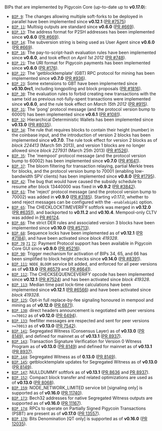 BIPs that are implemented by Pigycoin Core (up-to-date up to **v0.17.0**):

* [`BIP 9`](https://github.com/pigycoin/bips/blob/master/bip-0009.mediawiki): The changes allowing multiple soft-forks to be deployed in parallel have been implemented since **v0.12.1**  ([PR #7575](https://github.com/pigycoin/pigycoin/pull/7575))
* [`BIP 11`](https://github.com/pigycoin/bips/blob/master/bip-0011.mediawiki): Multisig outputs are standard since **v0.6.0** ([PR #669](https://github.com/pigycoin/pigycoin/pull/669)).
* [`BIP 13`](https://github.com/pigycoin/bips/blob/master/bip-0013.mediawiki): The address format for P2SH addresses has been implemented since **v0.6.0** ([PR #669](https://github.com/pigycoin/pigycoin/pull/669)).
* [`BIP 14`](https://github.com/pigycoin/bips/blob/master/bip-0014.mediawiki): The subversion string is being used as User Agent since **v0.6.0** ([PR #669](https://github.com/pigycoin/pigycoin/pull/669)).
* [`BIP 16`](https://github.com/pigycoin/bips/blob/master/bip-0016.mediawiki): The pay-to-script-hash evaluation rules have been implemented since **v0.6.0**, and took effect on *April 1st 2012* ([PR #748](https://github.com/pigycoin/pigycoin/pull/748)).
* [`BIP 21`](https://github.com/pigycoin/bips/blob/master/bip-0021.mediawiki): The URI format for Pigycoin payments has been implemented since **v0.6.0** ([PR #176](https://github.com/pigycoin/pigycoin/pull/176)).
* [`BIP 22`](https://github.com/pigycoin/bips/blob/master/bip-0022.mediawiki): The 'getblocktemplate' (GBT) RPC protocol for mining has been implemented since **v0.7.0** ([PR #936](https://github.com/pigycoin/pigycoin/pull/936)).
* [`BIP 23`](https://github.com/pigycoin/bips/blob/master/bip-0023.mediawiki): Some extensions to GBT have been implemented since **v0.10.0rc1**, including longpolling and block proposals ([PR #1816](https://github.com/pigycoin/pigycoin/pull/1816)).
* [`BIP 30`](https://github.com/pigycoin/bips/blob/master/bip-0030.mediawiki): The evaluation rules to forbid creating new transactions with the same txid as previous not-fully-spent transactions were implemented since **v0.6.0**, and the rule took effect on *March 15th 2012* ([PR #915](https://github.com/pigycoin/pigycoin/pull/915)).
* [`BIP 31`](https://github.com/pigycoin/bips/blob/master/bip-0031.mediawiki): The 'pong' protocol message (and the protocol version bump to 60001) has been implemented since **v0.6.1** ([PR #1081](https://github.com/pigycoin/pigycoin/pull/1081)).
* [`BIP 32`](https://github.com/pigycoin/bips/blob/master/bip-0032.mediawiki): Hierarchical Deterministic Wallets has been implemented since **v0.13.0** ([PR #8035](https://github.com/pigycoin/pigycoin/pull/8035)).
* [`BIP 34`](https://github.com/pigycoin/bips/blob/master/bip-0034.mediawiki): The rule that requires blocks to contain their height (number) in the coinbase input, and the introduction of version 2 blocks has been implemented since **v0.7.0**. The rule took effect for version 2 blocks as of *block 224413* (March 5th 2013), and version 1 blocks are no longer allowed since *block 227931* (March 25th 2013) ([PR #1526](https://github.com/pigycoin/pigycoin/pull/1526)).
* [`BIP 35`](https://github.com/pigycoin/bips/blob/master/bip-0035.mediawiki): The 'mempool' protocol message (and the protocol version bump to 60002) has been implemented since **v0.7.0** ([PR #1641](https://github.com/pigycoin/pigycoin/pull/1641)).
* [`BIP 37`](https://github.com/pigycoin/bips/blob/master/bip-0037.mediawiki): The bloom filtering for transaction relaying, partial Merkle trees for blocks, and the protocol version bump to 70001 (enabling low-bandwidth SPV clients) has been implemented since **v0.8.0** ([PR #1795](https://github.com/pigycoin/pigycoin/pull/1795)).
* [`BIP 42`](https://github.com/pigycoin/bips/blob/master/bip-0042.mediawiki): The bug that would have caused the subsidy schedule to resume after block 13440000 was fixed in **v0.9.2** ([PR #3842](https://github.com/pigycoin/pigycoin/pull/3842)).
* [`BIP 61`](https://github.com/pigycoin/bips/blob/master/bip-0061.mediawiki): The 'reject' protocol message (and the protocol version bump to 70002) was added in **v0.9.0** ([PR #3185](https://github.com/pigycoin/pigycoin/pull/3185)). Starting *v0.17.0*, whether to send reject messages can be configured with the `-enablebip61` option.
* [`BIP 65`](https://github.com/pigycoin/bips/blob/master/bip-0065.mediawiki): The CHECKLOCKTIMEVERIFY softfork was merged in **v0.12.0** ([PR #6351](https://github.com/pigycoin/pigycoin/pull/6351)), and backported to **v0.11.2** and **v0.10.4**. Mempool-only CLTV was added in [PR #6124](https://github.com/pigycoin/pigycoin/pull/6124).
* [`BIP 66`](https://github.com/pigycoin/bips/blob/master/bip-0066.mediawiki): The strict DER rules and associated version 3 blocks have been implemented since **v0.10.0** ([PR #5713](https://github.com/pigycoin/pigycoin/pull/5713)).
* [`BIP 68`](https://github.com/pigycoin/bips/blob/master/bip-0068.mediawiki): Sequence locks have been implemented as of **v0.12.1**  ([PR #7184](https://github.com/pigycoin/pigycoin/pull/7184)), and have been activated since *block 419328*.
* [`BIP 70`](https://github.com/pigycoin/bips/blob/master/bip-0070.mediawiki) [`71`](https://github.com/pigycoin/bips/blob/master/bip-0071.mediawiki) [`72`](https://github.com/pigycoin/bips/blob/master/bip-0072.mediawiki): Payment Protocol support has been available in Pigycoin Core GUI since **v0.9.0** ([PR #5216](https://github.com/pigycoin/pigycoin/pull/5216)).
* [`BIP 90`](https://github.com/pigycoin/bips/blob/master/bip-0090.mediawiki): Trigger mechanism for activation of BIPs 34, 65, and 66 has been simplified to block height checks since **v0.14.0** ([PR #8391](https://github.com/pigycoin/pigycoin/pull/8391)).
* [`BIP 111`](https://github.com/pigycoin/bips/blob/master/bip-0111.mediawiki): `NODE_BLOOM` service bit added, and enforced for all peer versions as of **v0.13.0** ([PR #6579](https://github.com/pigycoin/pigycoin/pull/6579) and [PR #6641](https://github.com/pigycoin/pigycoin/pull/6641)).
* [`BIP 112`](https://github.com/pigycoin/bips/blob/master/bip-0112.mediawiki): The CHECKSEQUENCEVERIFY opcode has been implemented since **v0.12.1** ([PR #7524](https://github.com/pigycoin/pigycoin/pull/7524)) and has been activated since *block 419328*.
* [`BIP 113`](https://github.com/pigycoin/bips/blob/master/bip-0113.mediawiki): Median time past lock-time calculations have been implemented since **v0.12.1** ([PR #6566](https://github.com/pigycoin/pigycoin/pull/6566)) and have been activated since *block 419328*.
* [`BIP 125`](https://github.com/pigycoin/bips/blob/master/bip-0125.mediawiki): Opt-in full replace-by-fee signaling honoured in mempool and mining as of **v0.12.0** ([PR 6871](https://github.com/pigycoin/pigycoin/pull/6871)).
* [`BIP 130`](https://github.com/pigycoin/bips/blob/master/bip-0130.mediawiki): direct headers announcement is negotiated with peer versions `>=70012` as of **v0.12.0** ([PR 6494](https://github.com/pigycoin/pigycoin/pull/6494)).
* [`BIP 133`](https://github.com/pigycoin/bips/blob/master/bip-0133.mediawiki): feefilter messages are respected and sent for peer versions `>=70013` as of **v0.13.0** ([PR 7542](https://github.com/pigycoin/pigycoin/pull/7542)).
* [`BIP 141`](https://github.com/pigycoin/bips/blob/master/bip-0141.mediawiki): Segregated Witness (Consensus Layer) as of **v0.13.0** ([PR 8149](https://github.com/pigycoin/pigycoin/pull/8149)), and defined for mainnet as of **v0.13.1** ([PR 8937](https://github.com/pigycoin/pigycoin/pull/8937)).
* [`BIP 143`](https://github.com/pigycoin/bips/blob/master/bip-0143.mediawiki): Transaction Signature Verification for Version 0 Witness Program as of **v0.13.0** ([PR 8149](https://github.com/pigycoin/pigycoin/pull/8149)) and defined for mainnet as of **v0.13.1** ([PR 8937](https://github.com/pigycoin/pigycoin/pull/8937)).
* [`BIP 144`](https://github.com/pigycoin/bips/blob/master/bip-0144.mediawiki): Segregated Witness as of **0.13.0** ([PR 8149](https://github.com/pigycoin/pigycoin/pull/8149)).
* [`BIP 145`](https://github.com/pigycoin/bips/blob/master/bip-0145.mediawiki): getblocktemplate updates for Segregated Witness as of **v0.13.0** ([PR 8149](https://github.com/pigycoin/pigycoin/pull/8149)).
* [`BIP 147`](https://github.com/pigycoin/bips/blob/master/bip-0147.mediawiki): NULLDUMMY softfork as of **v0.13.1** ([PR 8636](https://github.com/pigycoin/pigycoin/pull/8636) and [PR 8937](https://github.com/pigycoin/pigycoin/pull/8937)).
* [`BIP 152`](https://github.com/pigycoin/bips/blob/master/bip-0152.mediawiki): Compact block transfer and related optimizations are used as of **v0.13.0** ([PR 8068](https://github.com/pigycoin/pigycoin/pull/8068)).
* [`BIP 159`](https://github.com/pigycoin/bips/blob/master/bip-0159.mediawiki): NODE_NETWORK_LIMITED service bit [signaling only] is supported as of **v0.16.0** ([PR 11740](https://github.com/pigycoin/pigycoin/pull/11740)).
* [`BIP 173`](https://github.com/pigycoin/bips/blob/master/bip-0173.mediawiki): Bech32 addresses for native Segregated Witness outputs are supported as of **v0.16.0** ([PR 11167](https://github.com/pigycoin/pigycoin/pull/11167)).
* [`BIP 174`](https://github.com/pigycoin/bips/blob/master/bip-0174.mediawiki): RPCs to operate on Partially Signed Pigycoin Transactions (PSBT) are present as of **v0.17.0** ([PR 13557](https://github.com/pigycoin/pigycoin/pull/13557)).
* [`BIP 176`](https://github.com/pigycoin/bips/blob/master/bip-0176.mediawiki): Bits Denomination [QT only] is supported as of **v0.16.0** ([PR 12035](https://github.com/pigycoin/pigycoin/pull/12035)).
